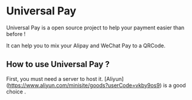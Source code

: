 # Universal Pay
Universal Pay is a open source project to help your payment easier than before !

It can help you to mix your Alipay and WeChat Pay to a QRCode.

## How to use Universal Pay ? 

First, you must need a server to host it.  [Aliyun] (https://www.aliyun.com/minisite/goods?userCode=vkby9os9)  is a good choice .

